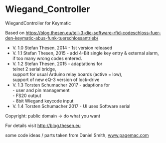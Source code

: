 # Wiegand_Controller
WiegandController for Keymatic

Based on 
https://blog.thesen.eu/teil-3-die-software-rfid-codeschloss-fuer-den-keymatic-abus-funk-tuerschlossantrieb/

-  V. 1.0 Stefan Thesen, 2014 - 1st version released
-  V. 1.1 Stefan Thesen, 2015 - add 4-Bit single key entry 
                               & external alarm, if too many wrong codes entered. 
-  V. 1.2 Stefan Thesen, 2015 - adaptations for  
                                 telnet 2 serial bridge,  
                                 support for usual Arduino relay boards (active = low),  
                                 support of new eQ-3 version of lock-drive
-  V. 1.3 Torsten Schumacher 2017 - adaptions for  
                                    - user and pin management  
                                    - FS20 output  
                                    - 8bit Wiegand keycode input
-  V. 1.4 Torsten Schumacher 2017 - UI uses Software serial
                                    
  Copyright: public domain -> do what you want
  
  For details visit http://blog.thesen.eu 
  
  some code ideas / parts taken from Daniel Smith, www.pagemac.com 
